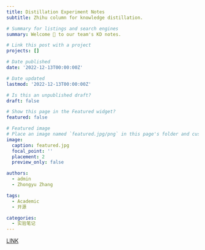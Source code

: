 ```yaml
---
title: Distillation Experiment Notes
subtitle: Zhihu column for knowledge distillation.

# Summary for listings and search engines
summary: Welcome 👋 to our team's KD notes.

# Link this post with a project
projects: []

# Date published
date: '2022-12-13T00:00:00Z'

# Date updated
lastmod: '2022-12-13T00:00:00Z'

# Is this an unpublished draft?
draft: false

# Show this page in the Featured widget?
featured: false

# Featured image
# Place an image named `featured.jpg/png` in this page's folder and customize its options here.
image:
  caption: featured.jpg
  focal_point: ''
  placement: 2
  preview_only: false

authors:
  - admin
  - Zhongyu Zhang

tags:
  - Academic
  - 开源

categories:
  - 实验笔记
---
```


[LINK](https://zhuanlan.zhihu.com/p/596582609)
